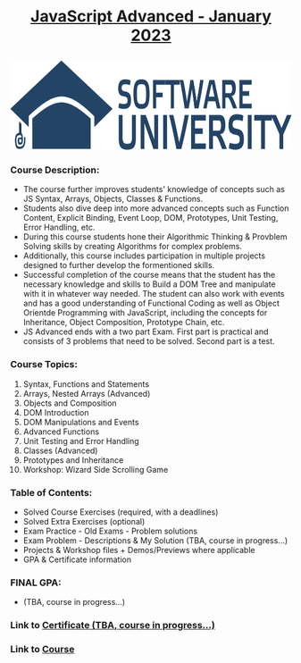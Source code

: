 <html>
<body>

# <p align="center"><a href="https://softuni.bg/trainings/3961/js-advanced-january-2023"> JavaScript Advanced - January 2023 </a><p>

<a href="https://softuni.bg/">
<img src="https://raw.githubusercontent.com/mirokrastanov/Software-Engineering-SoftUni/main/miscellaneous/softuni-banner.png" alt="Trulli" width="1218" height="160">
</a>

</body>
</html>

### Course Description:
- The course further improves students' knowledge of concepts such as JS Syntax, Arrays, Objects, Classes & Functions. 
- Students also dive deep into more advanced concepts such as Function Content, Explicit Binding, Event Loop, DOM, Prototypes, Unit Testing, Error Handling, etc.
- During this course students hone their Algorithmic Thinking & Provblem Solving skills by creating Algorithms for complex problems.
- Additionally, this course includes participation in multiple projects designed to further develop the formentioned skills.
- Successful completion of the course means that the student has the necessary knowledge and skills to Build a DOM Tree and manipulate with it in whatever way needed. The student can also work with events and has a good understanding of Functional Coding as well as Object Orientde Programming with JavaScript, including the concepts for Inheritance, Object Composition, Prototype Chain, etc.
- JS Advanced ends with a two part Exam. First part is practical and consists of 3 problems that need to be solved. Second part is a test.

### Course Topics:
1. Syntax, Functions and Statements
2. Arrays, Nested Arrays (Advanced)
3. Objects and Composition
4. DOM Introduction
5. DOM Manipulations and Events
6. Advanced Functions
7. Unit Testing and Error Handling
8. Classes (Advanced)
9. Prototypes and Inheritance
10. Workshop: Wizard Side Scrolling Game

### Table of Contents:
- Solved Course Exercises (required, with a deadlines)
- Solved Extra Exercises (optional)
- Exam Practice - Old Exams - Problem solutions
- Exam Problem - Descriptions & My Solution (TBA, course in progress...)
- Projects & Workshop files + Demos/Previews where applicable
- GPA & Certificate information

### FINAL GPA:
- (TBA, course in progress...)


### Link to <a href="#">Certificate (TBA, course in progress...)</a>
### Link to <a href="https://softuni.bg/trainings/3961/js-advanced-january-2023">Course</a>

